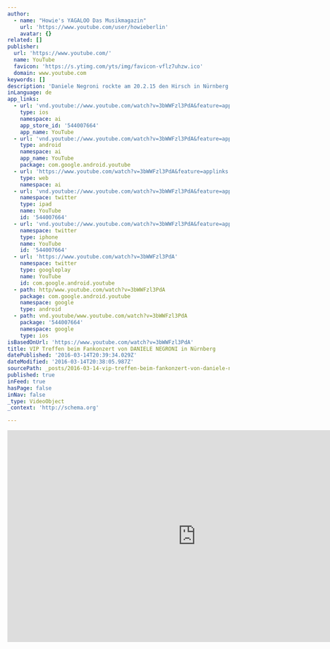 ```yaml
---
author:
  - name: "Howie's YAGALOO Das Musikmagazin"
    url: 'https://www.youtube.com/user/howieberlin'
    avatar: {}
related: []
publisher:
  url: 'https://www.youtube.com/'
  name: YouTube
  favicon: 'https://s.ytimg.com/yts/img/favicon-vflz7uhzw.ico'
  domain: www.youtube.com
keywords: []
description: 'Daniele Negroni rockte am 20.2.15 den Hirsch in Nürnberg. Yagaloo war exclusiv für Euch dabei und zeigt einige Impressionen vom VIP Empfang vor der Show!'
inLanguage: de
app_links:
  - url: 'vnd.youtube://www.youtube.com/watch?v=3bWWFzl3PdA&feature=applinks'
    type: ios
    namespace: ai
    app_store_id: '544007664'
    app_name: YouTube
  - url: 'vnd.youtube://www.youtube.com/watch?v=3bWWFzl3PdA&feature=applinks'
    type: android
    namespace: ai
    app_name: YouTube
    package: com.google.android.youtube
  - url: 'https://www.youtube.com/watch?v=3bWWFzl3PdA&feature=applinks'
    type: web
    namespace: ai
  - url: 'vnd.youtube://www.youtube.com/watch?v=3bWWFzl3PdA&feature=applinks'
    namespace: twitter
    type: ipad
    name: YouTube
    id: '544007664'
  - url: 'vnd.youtube://www.youtube.com/watch?v=3bWWFzl3PdA&feature=applinks'
    namespace: twitter
    type: iphone
    name: YouTube
    id: '544007664'
  - url: 'https://www.youtube.com/watch?v=3bWWFzl3PdA'
    namespace: twitter
    type: googleplay
    name: YouTube
    id: com.google.android.youtube
  - path: http/www.youtube.com/watch?v=3bWWFzl3PdA
    package: com.google.android.youtube
    namespace: google
    type: android
  - path: vnd.youtube/www.youtube.com/watch?v=3bWWFzl3PdA
    package: '544007664'
    namespace: google
    type: ios
isBasedOnUrl: 'https://www.youtube.com/watch?v=3bWWFzl3PdA'
title: VIP Treffen beim Fankonzert von DANIELE NEGRONI in Nürnberg
datePublished: '2016-03-14T20:39:34.029Z'
dateModified: '2016-03-14T20:38:05.987Z'
sourcePath: _posts/2016-03-14-vip-treffen-beim-fankonzert-von-daniele-negroni-in-nurnberg.md
published: true
inFeed: true
hasPage: false
inNav: false
_type: VideoObject
_context: 'http://schema.org'

---
```

<iframe src="https://cdn.embedly.com/widgets/media.html?src=https%3A%2F%2Fwww.youtube.com%2Fembed%2F3bWWFzl3PdA%3Ffeature%3Doembed&amp;url=https%3A%2F%2Fwww.youtube.com%2Fwatch%3Fv%3D3bWWFzl3PdA&amp;image=https%3A%2F%2Fi.ytimg.com%2Fvi%2F3bWWFzl3PdA%2Fhqdefault.jpg&amp;key=b7d04c9b404c499eba89ee7072e1c4f7&amp;type=text%2Fhtml&amp;schema=youtube" width="854" height="480" scrolling="no" frameborder="0" allowfullscreen="allowfullscreen" style=""></iframe>